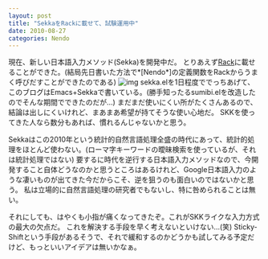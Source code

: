 ```yaml
---
layout: post
title: "SekkaをRackに載せて、試験運用中"
date: 2010-08-27
categories: Nendo
---
```

現在、新しい日本語入力メソッド(Sekka)を開発中だ。
とりあえず[Rack](http://rack.rubyforge.org/)に載せることができた。(結局先日書いた方法で*[Nendo*]の定義関数をRackからうまく呼びだすことができたのである)
 ![img](http://rack.rubyforge.org/rack-logo.png)
sekka.elを1日程度ででっちあげて、このブログはEmacs+Sekkaで書いている。(勝手知ったるsumibi.elを改造したのでそんな期間でできたのだが…)
まだまだ使いにくい所がたくさんあるので、結論は出しにくいけれど、まあまあ希望が持てそうな使い心地だ。
SKKを使ってきた人なら数分もあれば、慣れるんじゃないかと思う。

Sekkaはこの2010年という統計的自然言語処理全盛の時代にあって、統計的処理をほとんど使わない。(ローマ字キーワードの曖昧検索を使っているが、それは統計処理ではない)
要するに時代を逆行する日本語入力メソッドなので、今開発すること自体どうなのかと思うところはあるけれど、Google日本語入力のような凄いものが出てきた今だからこそ、逆を狙うのも面白いのではないかと思う。
私は立場的に自然言語処理の研究者でもないし、特に咎められることは無い。

それにしても、はやくも小指が痛くなってきたぞ。これがSKKライクな入力方式の最大の欠点だ。
これを解決する手段を早く考えないといけない…(笑)
Sticky-Shiftという手段があるそうで、それで緩和するのかどうかも試してみる予定だけど、もっといいアイデアは無いかなぁ。
